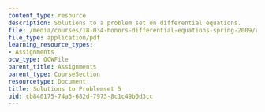 ```yaml
---
content_type: resource
description: Solutions to a problem set on differential equations.
file: /media/courses/18-034-honors-differential-equations-spring-2009/cb84017574a3682d79738c1c49b0d3cc_MIT18_034s09_sol_pset05.pdf
file_type: application/pdf
learning_resource_types:
- Assignments
ocw_type: OCWFile
parent_title: Assignments
parent_type: CourseSection
resourcetype: Document
title: Solutions to Problemset 5
uid: cb840175-74a3-682d-7973-8c1c49b0d3cc
---
```

